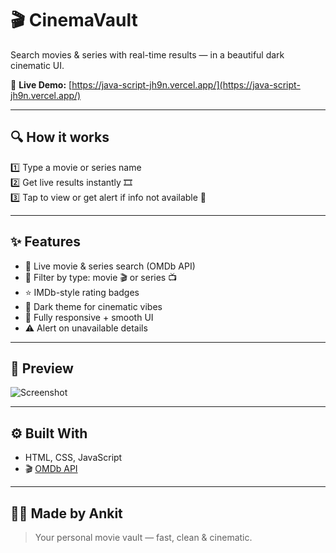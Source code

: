 # 🎬 CinemaVault

Search movies & series with real-time results — in a beautiful dark cinematic UI.

🔗 **Live Demo:** [https://java-script-jh9n.vercel.app/](https://java-script-jh9n.vercel.app/)

---

## 🔍 How it works

1️⃣ Type a movie or series name  
2️⃣ Get live results instantly 🎞️  
3️⃣ Tap to view or get alert if info not available 🎯  

---

## ✨ Features

- 🎥 Live movie & series search (OMDb API)  
- 🎯 Filter by type: movie 🎬 or series 📺  
- ⭐ IMDb-style rating badges  
- 🌙 Dark theme for cinematic vibes  
- 📱 Fully responsive + smooth UI  
- ⚠️ Alert on unavailable details  

---

## 📸 Preview

![Screenshot](./Screenshot%202025-07-04%20at%2012.08.03 PM.png)

---

## ⚙️ Built With

- HTML, CSS, JavaScript  
- 🎬 [OMDb API](https://www.omdbapi.com/)  

---

## 👨‍💻 Made by Ankit

> Your personal movie vault — fast, clean & cinematic.
